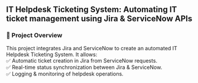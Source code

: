 ## IT Helpdesk Ticketing System: Automating IT ticket management using Jira & ServiceNow APIs

### 📌 Project Overview  
This project integrates Jira and ServiceNow to create an automated IT Helpdesk Ticketing System. It allows:  
✅ Automatic ticket creation in Jira from ServiceNow requests.  
✅ Real-time status synchronization between Jira & ServiceNow.  
✅ Logging & monitoring of helpdesk operations. 
